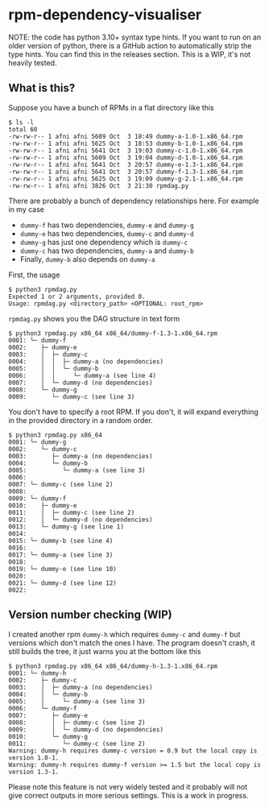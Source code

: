 # rpm-dependency-visualiser

NOTE: the code has python 3.10+ syntax type hints. If you want to run on an older version of python, there is a GitHub action to automatically strip the type hints. You can find this in the releases section. This is a WIP, it's not heavily tested.

## What is this?

Suppose you have a bunch of RPMs in a flat directory like this

```
$ ls -l
total 60
-rw-rw-r-- 1 afni afni 5609 Oct  3 18:49 dummy-a-1.0-1.x86_64.rpm
-rw-rw-r-- 1 afni afni 5625 Oct  3 18:53 dummy-b-1.0-1.x86_64.rpm
-rw-rw-r-- 1 afni afni 5641 Oct  3 19:03 dummy-c-1.0-1.x86_64.rpm
-rw-rw-r-- 1 afni afni 5609 Oct  3 19:04 dummy-d-1.0-1.x86_64.rpm
-rw-rw-r-- 1 afni afni 5641 Oct  3 20:57 dummy-e-1.3-1.x86_64.rpm
-rw-rw-r-- 1 afni afni 5641 Oct  3 20:57 dummy-f-1.3-1.x86_64.rpm
-rw-rw-r-- 1 afni afni 5625 Oct  3 19:09 dummy-g-2.1-1.x86_64.rpm
-rw-rw-r-- 1 afni afni 3826 Oct  3 21:30 rpmdag.py
```

There are probably a bunch of dependency relationships here. For example in my case
- `dummy-f` has two dependencies, `dummy-e` and `dummy-g`
- `dummy-e` has two dependencies, `dummy-c` and `dummy-d`
- `dummy-g` has just one dependency which is `dummy-c`
- `dummy-c` has two dependencies, `dummy-a` and `dummy-b`
- Finally, `dummy-b` also depends on `dummy-a`

First, the usage

```
$ python3 rpmdag.py
Expected 1 or 2 arguments, provided 0.
Usage: rpmdag.py <directory_path> <OPTIONAL: root_rpm>
```

`rpmdag.py` shows you the DAG structure in text form

```
$ python3 rpmdag.py x86_64 x86_64/dummy-f-1.3-1.x86_64.rpm
0001: └─ dummy-f
0002:    ├─ dummy-e
0003:    │  ├─ dummy-c
0004:    │  │  ├─ dummy-a (no dependencies)
0005:    │  │  └─ dummy-b
0006:    │  │     └─ dummy-a (see line 4)
0007:    │  └─ dummy-d (no dependencies)
0008:    └─ dummy-g
0009:       └─ dummy-c (see line 3)
```

You don't have to specify a root RPM. If you don't, it will expand everything in the provided
directory in a random order.

```
$ python3 rpmdag.py x86_64
0001: └─ dummy-g
0002:    └─ dummy-c
0003:       ├─ dummy-a (no dependencies)
0004:       └─ dummy-b
0005:          └─ dummy-a (see line 3)
0006:
0007: └─ dummy-c (see line 2)
0008:
0009: └─ dummy-f
0010:    ├─ dummy-e
0011:    │  ├─ dummy-c (see line 2)
0012:    │  └─ dummy-d (no dependencies)
0013:    └─ dummy-g (see line 1)
0014:
0015: └─ dummy-b (see line 4)
0016:
0017: └─ dummy-a (see line 3)
0018:
0019: └─ dummy-e (see line 10)
0020:
0021: └─ dummy-d (see line 12)
0022:
```

## Version number checking (WIP)

I created another rpm `dummy-h` which requires `dummy-c` and `dummy-f` but versions which don't
match the ones I have. The program doesn't crash, it still builds the tree, it just warns
you at the bottom like this

```
$ python3 rpmdag.py x86_64 x86_64/dummy-h-1.3-1.x86_64.rpm
0001: └─ dummy-h
0002:    ├─ dummy-c
0003:    │  ├─ dummy-a (no dependencies)
0004:    │  └─ dummy-b
0005:    │     └─ dummy-a (see line 3)
0006:    └─ dummy-f
0007:       ├─ dummy-e
0008:       │  ├─ dummy-c (see line 2)
0009:       │  └─ dummy-d (no dependencies)
0010:       └─ dummy-g
0011:          └─ dummy-c (see line 2)
Warning: dummy-h requires dummy-c version = 0.9 but the local copy is version 1.0-1.
Warning: dummy-h requires dummy-f version >= 1.5 but the local copy is version 1.3-1.
```

Please note this feature is not very widely tested and it probably will not give correct outputs
in more serious settings. This is a work in progress.
